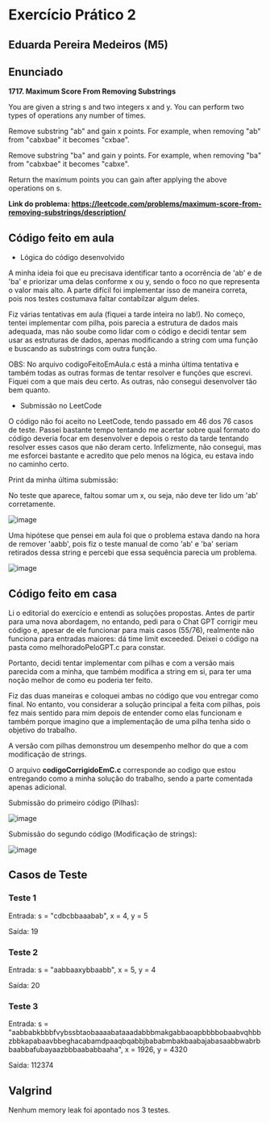# Exercício Prático 2

## Eduarda Pereira Medeiros (M5)

## Enunciado 

**1717. Maximum Score From Removing Substrings**

You are given a string s and two integers x and y. You can perform two types of operations any number of times.

Remove substring "ab" and gain x points.
For example, when removing "ab" from "cabxbae" it becomes "cxbae".

Remove substring "ba" and gain y points.
For example, when removing "ba" from "cabxbae" it becomes "cabxe".

Return the maximum points you can gain after applying the above operations on s.

**Link do problema: https://leetcode.com/problems/maximum-score-from-removing-substrings/description/**

## Código feito em aula

* Lógica do código desenvolvido
  
A minha ideia foi que eu precisava identificar tanto a ocorrência de 'ab' e de 'ba' e priorizar uma delas conforme x ou y, sendo o foco no que representa o valor mais alto.
A parte difícil foi implementar isso de maneira correta, pois nos testes costumava faltar contabilzar algum deles.

Fiz várias tentativas em aula (fiquei a tarde inteira no lab!). No começo, tentei implementar com pilha, pois parecia a estrutura de dados mais adequada, mas não soube como lidar com o código e decidi tentar sem usar as estruturas de dados, apenas modificando a string com uma função e buscando as substrings com outra função.

OBS: No arquivo codigoFeitoEmAula.c está a minha última tentativa e também todas as outras formas de tentar resolver e funções que escrevi. Fiquei com a que mais deu certo. As outras, não consegui desenvolver tão bem quanto.

* Submissão no LeetCode

O código não foi aceito no LeetCode, tendo passado em 46 dos 76 casos de teste.
Passei bastante tempo tentando me acertar sobre qual formato do código deveria focar em desenvolver e depois o resto da tarde tentando resolver esses casos que não deram certo.
Infelizmente, não consegui, mas me esforcei bastante e acredito que pelo menos na lógica, eu estava indo no caminho certo.

Print da minha última submissão:

No teste que aparece, faltou somar um x, ou seja, não deve ter lido um 'ab' corretamente.

![image](https://github.com/user-attachments/assets/8b92d84a-f6a1-448e-8544-56c6852b99db)

Uma hipótese que pensei em aula foi que o problema estava dando na hora de remover 'aabb', pois fiz o teste manual de como 'ab' e 'ba' seriam retirados dessa string e percebi que essa sequência parecia um problema.

![image](https://github.com/user-attachments/assets/4cca26ea-679a-4141-ac8f-152586636316)


## Código feito em casa

Li o editorial do exercício e entendi as soluções propostas. Antes de partir para uma nova abordagem, no entando, pedi para o Chat GPT corrigir meu código e, apesar de ele funcionar para mais casos (55/76), realmente não funciona para entradas maiores: dá time limit exceeded. Deixei o código na pasta como melhoradoPeloGPT.c para constar.

Portanto, decidi tentar implementar com pilhas e com a versão mais parecida com a minha, que também modifica a string em si, para ter uma noção melhor de como eu poderia ter feito.

Fiz das duas maneiras e coloquei ambas no código que vou entregar como final. No entanto, vou considerar a solução principal a feita com pilhas, pois fez mais sentido para mim depois de entender como elas funcionam e também porque imagino que a implementação de uma pilha tenha sido o objetivo do trabalho.

A versão com pilhas demonstrou um desempenho melhor do que a com modificação de strings.

O arquivo **codigoCorrigidoEmC.c** corresponde ao codigo que estou entregando como a minha solução do trabalho, sendo a parte comentada apenas adicional. 

Submissão do primeiro código (Pilhas):

![image](https://github.com/user-attachments/assets/e20e51d9-6439-4edc-bd0f-666e9ecfc379)

Submissão do segundo código (Modificação de strings):

![image](https://github.com/user-attachments/assets/478bc7fa-bc77-41ec-98cf-abf89cde13f2)

## Casos de Teste

### Teste 1

Entrada: s = "cdbcbbaaabab", x = 4, y = 5

Saída: 19

### Teste 2

Entrada: s = "aabbaaxybbaabb", x = 5, y = 4

Saída: 20

### Teste 3

Entrada: s = "aabbabkbbbfvybssbtaobaaaabataaadabbbmakgabbaoapbbbbobaabvqhbbzbbkapabaavbbeghacabamdpaaqbqabbjbababmbakbaabajabasaabbwabrbbaabbafubayaazbbbaababbaaha", x = 1926, y = 4320

Saída: 112374

## Valgrind

Nenhum memory leak foi apontado nos 3 testes.
